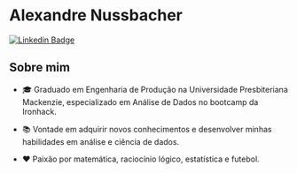 # Alexandre Nussbacher

[![Linkedin Badge](https://img.shields.io/badge/linkedin-%230077B5.svg?&style=for-the-badge&logo=linkedin&logoColor=white)](https://www.linkedin.com/in/alexandre-nussbacher/?locale=pt_BR)

## Sobre mim

* 🎓 Graduado em Engenharia de Produção na Universidade Presbiteriana Mackenzie, especializado em Análise de Dados no bootcamp da Ironhack.

* 📚 Vontade em adquirir novos conhecimentos e desenvolver minhas habilidades em análise e ciência de dados.

* ❤️ Paixão por matemática, raciocínio lógico, estatística e futebol.

<!--
**alexandrenussbacher/alexandrenussbacher** is a ✨ _special_ ✨ repository because its `README.md` (this file) appears on your GitHub profile.

Here are some ideas to get you started:

- 🔭 I’m currently working on ...
- 🌱 I’m currently learning ...
- 👯 I’m looking to collaborate on ...
- 🤔 I’m looking for help with ...
- 💬 Ask me about ...
- 📫 How to reach me: ...
- 😄 Pronouns: ...
- ⚡ Fun fact: ...
-->
